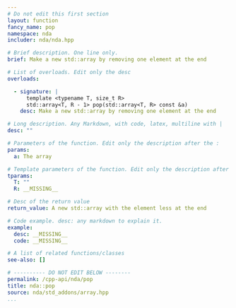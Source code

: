 ```yaml
---
# Do not edit this first section
layout: function
fancy_name: pop
namespace: nda
includer: nda/nda.hpp

# Brief description. One line only.
brief: Make a new std::array by removing one element at the end

# List of overloads. Edit only the desc
overloads:

  - signature: |
      template <typename T, size_t R>
      std::array<T, R - 1> pop(std::array<T, R> const &a)
    desc: Make a new std::array by removing one element at the end

# Long description. Any Markdown, with code, latex, multiline with |
desc: ""

# Parameters of the function. Edit only the description after the :
params:
  a: The array

# Template parameters of the function. Edit only the description after the :
tparams:
  T: ""
  R: __MISSING__

# Desc of the return value
return_value: A new std::array with the element less at the end

# Code example. desc: any markdown to explain it.
example:
  desc: __MISSING__
  code: __MISSING__

# A list of related functions/classes
see-also: []

# ---------- DO NOT EDIT BELOW --------
permalink: /cpp-api/nda/pop
title: nda::pop
source: nda/std_addons/array.hpp
...
```


